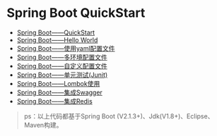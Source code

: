 Spring Boot QuickStart
===
- [Spring Boot——QuickStart](https://github.com/AaronTxs/spring-quickstart/tree/spring-boot/spring-boot-hello)
- [Spring Boot——Hello World](https://github.com/AaronTxs/spring-quickstart/tree/spring-boot/spring-boot-hello)
- [Spring Boot——使用yaml配置文件](https://github.com/AaronTxs/spring-quickstart/tree/spring-boot/spring-boot-yaml)
- [Spring Boot——多环境配置文件](https://github.com/AaronTxs/spring-quickstart/tree/spring-boot/spring-boot-multi-profiles)
- [Spring Boot——自定义配置文件](https://github.com/AaronTxs/spring-quickstart/tree/spring-boot/spring-boot-config)
- [Spring Boot——单元测试(Junit)](https://github.com/AaronTxs/spring-quickstart/tree/spring-boot/spring-boot-junit)
- [Spring Boot——Lombok使用](https://github.com/AaronTxs/spring-quickstart/tree/spring-boot/spring-boot-lombok)
- [Spring Boot——集成Swagger](https://github.com/AaronTxs/spring-quickstart/tree/spring-boot/spring-boot-swagger)
- [Spring Boot——集成Redis](https://github.com/AaronTxs/spring-quickstart/tree/spring-boot/springboot-redis)

> ps：以上代码都基于Spring Boot (V2.1.3+)、Jdk(V1.8+)、Eclipse、Maven构建。